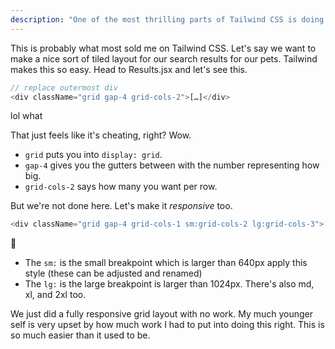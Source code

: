 ```yaml
---
description: "One of the most thrilling parts of Tailwind CSS is doing layouts and breakpoints. What would take you fifteen minutes can be done in seconds. See Brian use Tailwind to quickly throw together a responsive grid layout"
---
```


This is probably what most sold me on Tailwind CSS. Let's say we want to make a nice sort of tiled layout for our search results for our pets. Tailwind makes this so easy. Head to Results.jsx and let's see this.

```javascript
// replace outermost div
<div className="grid gap-4 grid-cols-2">[…]</div>
```

lol what

That just feels like it's cheating, right? Wow.

- `grid` puts you into `display: grid`.
- `gap-4` gives you the gutters between with the number representing how big.
- `grid-cols-2` says how many you want per row.

But we're not done here. Let's make it _responsive_ too.

```javascript
<div className="grid gap-4 grid-cols-1 sm:grid-cols-2 lg:grid-cols-3">[…]</div>
```

🤯

- The `sm:` is the small breakpoint which is larger than 640px apply this style (these can be adjusted and renamed)
- The `lg:` is the large breakpoint is larger than 1024px. There's also md, xl, and 2xl too.

We just did a fully responsive grid layout with no work. My much younger self is very upset by how much work I had to put into doing this right. This is so much easier than it used to be.